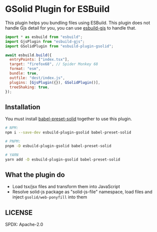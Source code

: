 # GSolid Plugin for ESBuild

This plugin helps you bundling files using ESBuild. This plugin does not handle Gjs detail for you, you can use [esbuild-gjs](https://github.com/thislight/esbuild-gjs) to handle that.

````js
import * as esbuild from "esbuild";
import GjsPlugin from "esbuild-gjs";
import GSolidPlugin from "esbuild-plugin-gsolid";

await esbuild.build({
  entryPoints: ["index.tsx"],
  target: "firefox68", // Spider Monkey 68
  format: "esm",
  bundle: true,
  outfile: "dest/index.js",
  plugins: [GjsPlugin({}), GSolidPlugin()],
  treeShaking: true,
});
````

## Installation

You must install [babel-preset-solid](https://github.com/solidjs/solid/tree/main/packages/babel-preset-solid) together to use this plugin.

````sh
# NPM:
npm i --save-dev esbuild-plugin-gsolid babel-preset-solid

# PNPM:
pnpm -D esbuild-plugin-gsolid babel-preset-solid

# YARN
yarn add -D esbuild-plugin-gsolid babel-preset-solid
````

## What the plugin do

- Load tsx/jsx files and transform them into JavaScript
- Resolve solid-js package as "solid-js-file" namespace, load files and inject `gsolid/web-ponyfill` into them

## LICENSE
SPDX: Apache-2.0
